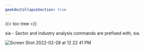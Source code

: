 ```yaml
---
geekdocCollapseSection: true
---
```


{{< toc-tree >}}

sia - Sector and industry analysis commands are prefixed with, sia.

![Screen Shot 2022-02-28 at 12 22 41 PM](https://user-images.githubusercontent.com/85772166/156053209-290af088-92ef-42cb-bab5-ca2eaf332837.png)
